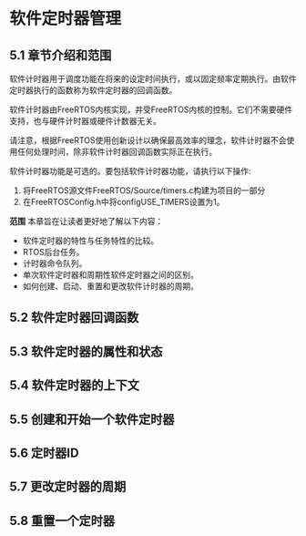 # 软件定时器管理

## 5.1 章节介绍和范围


软件计时器用于调度功能在将来的设定时间执行，或以固定频率定期执行。由软件定时器执行的函数称为软件定时器的回调函数。

软件计时器由FreeRTOS内核实现，并受FreeRTOS内核的控制。它们不需要硬件支持，也与硬件计时器或硬件计数器无关。

请注意，根据FreeRTOS使用创新设计以确保最高效率的理念，软件计时器不会使用任何处理时间，除非软件计时器回调函数实际正在执行。

软件计时器功能是可选的。要包括软件计时器功能，请执行以下操作:
1. 将FreeRTOS源文件FreeRTOS/Source/timers.c构建为项目的一部分
2. 在FreeRTOSConfig.h中将configUSE_TIMERS设置为1。

**范围**
本章旨在让读者更好地了解以下内容：
*  软件定时器的特性与任务特性的比较。
*  RTOS后台任务。
*  计时器命令队列。
* 单次软件定时器和周期性软件定时器之间的区别。
* 如何创建、启动、重置和更改软件计时器的周期。


## 5.2 软件定时器回调函数

## 5.3 软件定时器的属性和状态

## 5.4 软件定时器的上下文

## 5.5 创建和开始一个软件定时器

## 5.6 定时器ID

## 5.7 更改定时器的周期

## 5.8 重置一个定时器